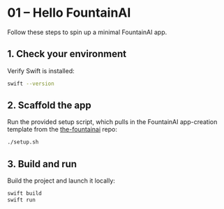 # 01 – Hello FountainAI

Follow these steps to spin up a minimal FountainAI app.

## 1. Check your environment
Verify Swift is installed:

```bash
swift --version
```

## 2. Scaffold the app
Run the provided setup script, which pulls in the FountainAI app-creation template from the [the-fountainai](https://github.com/Fountain-Coach/the-fountainai) repo:

```bash
./setup.sh
```

## 3. Build and run
Build the project and launch it locally:

```bash
swift build
swift run
```
